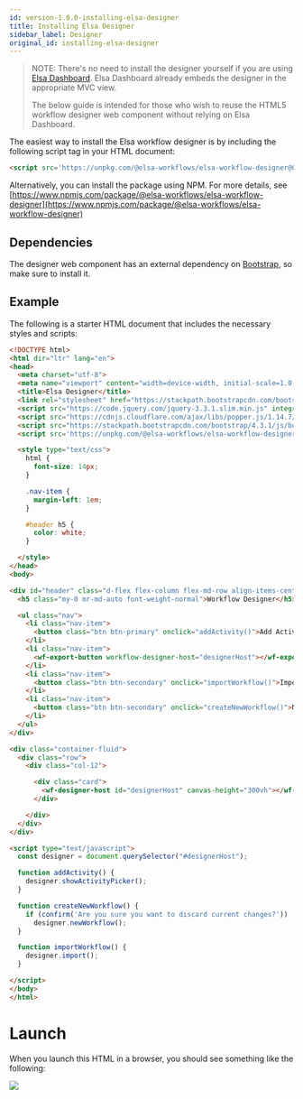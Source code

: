 ```yaml
---
id: version-1.0.0-installing-elsa-designer
title: Installing Elsa Designer
sidebar_label: Designer
original_id: installing-elsa-designer
---
```


> NOTE: There's no need to install the designer yourself if you are using [Elsa Dashboard](./installing-elsa-dashboard.md). Elsa Dashboard already embeds the designer in the appropriate MVC view.
>
> The below guide is intended for those who wish to reuse the HTML5 workflow designer web component without relying on Elsa Dashboard.

The easiest way to install the Elsa workflow designer is by including the following script tag in your HTML document:

```html
<script src='https://unpkg.com/@elsa-workflows/elsa-workflow-designer@0.0.61/dist/elsa-workflow-designer.js'></script>
```

Alternatively, you can install the package using NPM. For more details, see [https://www.npmjs.com/package/@elsa-workflows/elsa-workflow-designer](https://www.npmjs.com/package/@elsa-workflows/elsa-workflow-designer)

## Dependencies

The designer web component has an external dependency on [Bootstrap](https://getbootstrap.com/), so make sure to install it.


## Example

The following is a starter HTML document that includes the necessary styles and scripts:

```html
<!DOCTYPE html>
<html dir="ltr" lang="en">
<head>
  <meta charset="utf-8">
  <meta name="viewport" content="width=device-width, initial-scale=1.0, minimum-scale=1.0, maximum-scale=5.0">
  <title>Elsa Designer</title>
  <link rel="stylesheet" href="https://stackpath.bootstrapcdn.com/bootstrap/4.3.1/css/bootstrap.min.css" integrity="sha384-ggOyR0iXCbMQv3Xipma34MD+dH/1fQ784/j6cY/iJTQUOhcWr7x9JvoRxT2MZw1T" crossorigin="anonymous">
  <script src="https://code.jquery.com/jquery-3.3.1.slim.min.js" integrity="sha384-q8i/X+965DzO0rT7abK41JStQIAqVgRVzpbzo5smXKp4YfRvH+8abtTE1Pi6jizo" crossorigin="anonymous"></script>
  <script src="https://cdnjs.cloudflare.com/ajax/libs/popper.js/1.14.7/umd/popper.min.js" integrity="sha384-UO2eT0CpHqdSJQ6hJty5KVphtPhzWj9WO1clHTMGa3JDZwrnQq4sF86dIHNDz0W1" crossorigin="anonymous"></script>
  <script src="https://stackpath.bootstrapcdn.com/bootstrap/4.3.1/js/bootstrap.min.js" integrity="sha384-JjSmVgyd0p3pXB1rRibZUAYoIIy6OrQ6VrjIEaFf/nJGzIxFDsf4x0xIM+B07jRM" crossorigin="anonymous"></script>
  <script src='https://unpkg.com/@elsa-workflows/elsa-workflow-designer@0.0.61/dist/elsa-workflow-designer.js'></script>

  <style type="text/css">
    html {
      font-size: 14px;
    }

    .nav-item {
      margin-left: 1em;
    }

    #header h5 {
      color: white;
    }

  </style>
</head>
<body>

<div id="header" class="d-flex flex-column flex-md-row align-items-center p-3 px-md-4 mb-3 bg-dark border-bottom shadow-sm">
  <h5 class="my-0 mr-md-auto font-weight-normal">Workflow Designer</h5>

  <ul class="nav">
    <li class="nav-item">
      <button class="btn btn-primary" onclick="addActivity()">Add Activity</button>
    </li>
    <li class="nav-item">
      <wf-export-button workflow-designer-host="designerHost"></wf-export-button>
    </li>
    <li class="nav-item">
      <button class="btn btn-secondary" onclick="importWorkflow()">Import</button>
    </li>
    <li class="nav-item">
      <button class="btn btn-secondary" onclick="createNewWorkflow()">New Workflow</button>
    </li>
  </ul>
</div>

<div class="container-fluid">
  <div class="row">
    <div class="col-12">

      <div class="card">
        <wf-designer-host id="designerHost" canvas-height="300vh"></wf-designer-host>
      </div>

    </div>
  </div>
</div>

<script type="text/javascript">
  const designer = document.querySelector("#designerHost");

  function addActivity() {
    designer.showActivityPicker();
  }

  function createNewWorkflow() {
    if (confirm('Are you sure you want to discard current changes?'))
      designer.newWorkflow();
  }

  function importWorkflow() {
    designer.import();
  }

</script>
</body>
</html>

```

# Launch

When you launch this HTML in a browser, you should see something like the following:

![](assets/elsa-designer-sample-1.png)